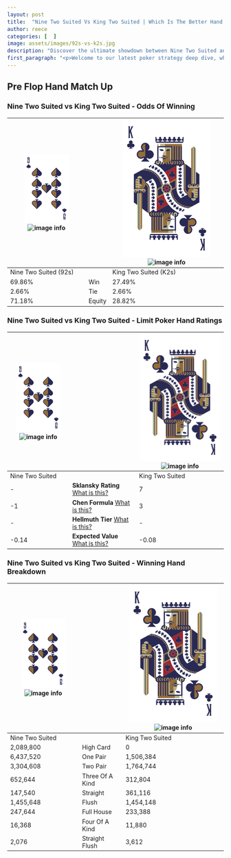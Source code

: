 ```yaml
---
layout: post
title:  "Nine Two Suited Vs King Two Suited | Which Is The Better Hand In Poker? A Complete Guide"
author: reece
categories: [  ]
image: assets/images/92s-vs-k2s.jpg
description: "Discover the ultimate showdown between Nine Two Suited and King Two Suited in poker! Uncover the odds, strategies, and scenarios where one hand triumphs over the other. Get ready to up your poker game with this thrilling analysis."
first_paragraph: "<p>Welcome to our latest poker strategy deep dive, where we're pitting two distinct hands against each other in a high-stakes showdown: Nine Two Suited vs King Two Suited.</p><p>In the dynamic world of poker, every decision counts, and knowing which hand holds the upper hand is key to your success at the table.</p><p>In this article, we'll dissect these two hands, explore the scenarios where one dominates the other, and equip you with the knowledge to make strategic choices that can tip the odds in your favor.</p><p>Get ready to unravel the intriguing dynamics of these poker hands and elevate your game to new heights.</p>"
---
```




[comment]: # (sp0)

## Pre Flop Hand Match Up

<div class="table hand-ratings" markdown="1"> 



### Nine Two Suited vs King Two Suited - Odds Of Winning


    
| ![image info](assets/images/hand1/9.png) ![image info](assets/images/hand1/2s.png) |  | ![image info](assets/images/hand2/K.png) ![image info](assets/images/hand2/2s.png) |
| -------- | -------- | -------- |
| Nine Two Suited (92s) |  | King Two Suited (K2s) |
| 69.86% | Win | 27.49% |
| 2.66% | Tie | 2.66% |
| 71.18% | Equity | 28.82% |




[comment]: # (sp1)



### Nine Two Suited vs King Two Suited - Limit Poker Hand Ratings


    
| ![image info](assets/images/hand1/9.png) ![image info](assets/images/hand1/2s.png) |  | ![image info](assets/images/hand2/K.png) ![image info](assets/images/hand2/2s.png) |
| -------- | -------- | -------- |
| Nine Two Suited |  | King Two Suited |
| - | **Sklansky Rating** [What is this?](/sklansky-rating-explained) | 7 |
| -1 | **Chen Formula** [What is this?](/chen-formula-explained) | 3 |
| - | **Hellmuth Tier** [What is this?](/Hellmuth-tier-explained) | - |
| -0.14 | **Expected Value** [What is this?](/expected-value-explained) | -0.08 |




[comment]: # (sp2)



### Nine Two Suited vs King Two Suited - Winning Hand Breakdown


    
| ![image info](assets/images/hand1/9.png) ![image info](assets/images/hand1/2s.png) |  | ![image info](assets/images/hand2/K.png) ![image info](assets/images/hand2/2s.png) |
| -------- | -------- | -------- |
| Nine Two Suited |  | King Two Suited |
| 2,089,800 | High Card | 0 |
| 6,437,520 | One Pair | 1,506,384 |
| 3,304,608 | Two Pair | 1,764,744 |
| 652,644 | Three Of A Kind | 312,804 |
| 147,540 | Straight | 361,116 |
| 1,455,648 | Flush | 1,454,148 |
| 247,644 | Full House | 233,388 |
| 16,368 | Four Of A Kind | 11,880 |
| 2,076 | Straight Flush | 3,612 |




[comment]: # (sp3)



</div>

[comment]: # (sp4)



[comment]: # (sp5)

